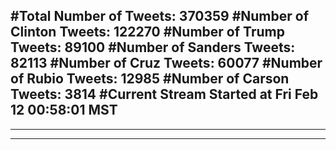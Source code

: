 #Total Number of Tweets: 370359 
#Number of Clinton Tweets: 122270
#Number of Trump Tweets: 89100
#Number of Sanders Tweets: 82113
#Number of Cruz Tweets: 60077
#Number of Rubio Tweets: 12985
#Number of Carson Tweets: 3814
#Current Stream Started at Fri Feb 12 00:58:01 MST
---
---
---
